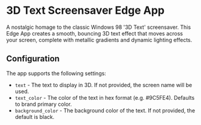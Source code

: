 # 3D Text Screensaver Edge App

A nostalgic homage to the classic Windows 98 '3D Text' screensaver. This Edge App creates a smooth, bouncing 3D text effect that moves across your screen, complete with metallic gradients and dynamic lighting effects.

## Configuration

The app supports the following settings:

- `text` - The text to display in 3D. If not provided, the screen name will be used.
- `text_color` - The color of the text in hex format (e.g. #9C5FE4). Defaults to brand primary color.
- `background_color` - The background color of the text. If not provided, the default is black.
